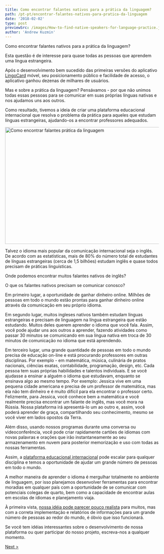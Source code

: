 ```yaml
---
title: Como encontrar falantes nativos para a prática da linguagem?
path: /pt-pt/encontrar-falantes-nativos-para-pratica-da-linguagem
date: '2018-02-02'
type: post
previewSrc: /images/How-to-find-native-speakers-for-language-practice.jpg
author: 'Andrew Kuzmin'
---
```


Como encontrar falantes nativos para a prática da linguagem?

Esta questão é de interesse para quase todas as pessoas que aprendem uma língua estrangeira.

Após o desenvolvimento bem sucedido das primeiras versões do aplicativo <a href="https://pt-pt.lingocard.com/#free-mobile-app" target="_blank" rel="noopener">LingoCard</a> móvel, seu posicionamento público e facilidade de acesso, o aplicativo ganhou dezenas de milhares de usuários.

Mas e sobre a prática da linguagem? Pensávamos - por que não unimos todas essas pessoas para se comunicar em suas próprias línguas nativas e nos ajudamos uns aos outros.

Como resultado, tivemos a ideia de criar uma plataforma educacional internacional que resolva o problema da prática para aqueles que estudam línguas estrangeiras, ajudando-os a encontrar professores adequados.

<img class="aligncenter wp-image-78 size-full" src="../images/platform/social-network.jpg" alt="Como encontrar falantes prática da linguagem" width="628" height="383" />

Talvez o idioma mais popular da comunicação internacional seja o inglês. De acordo com as estatísticas, mais de 80% do número total de estudantes de línguas estrangeiras (cerca de 1,5 bilhões) estudam inglês e quase todos precisam de práticas linguísticas.

Onde podemos encontrar muitos falantes nativos de inglês?

O que os falantes nativos precisam se comunicar conosco?

Em primeiro lugar, a oportunidade de ganhar dinheiro online. Milhões de pessoas em todo o mundo estão prontas para ganhar dinheiro online através da comunicação em seu próprio idioma.

Em segundo lugar, muitos ingleses nativos também estudam línguas estrangeiras e precisam de linguagem na língua estrangeira que estão estudando. Muitos deles querem aprender o idioma que você fala. Assim, você pode ajudar uns aos outros a aprender, fazendo atividades como passar 30 minutos se comunicando em sua língua nativa em troca de 30 minutos de comunicação no idioma que está aprendendo.

Em terceiro lugar, uma grande quantidade de pessoas em todo o mundo precisa de educação on-line e está procurando professores em outras disciplinas. Por exemplo - em matemática, música, culinária de pratos nacionais, ciências exatas, contabilidade, programação, design, etc. Cada pessoa tem suas próprias habilidades e talentos individuais. E se você ajudasse a ensinar a alguém o idioma que estudavam, enquanto se ensinava algo ao mesmo tempo. Por exemplo: Jessica vive em uma pequena cidade americana e precisa de um professor de matemática, mas ela não tem dinheiro e é muito difícil para ela encontrar o professor certo. Felizmente, para Jessica, você conhece bem a matemática e você realmente precisa encontrar um falante de inglês, mas você mora na Rússia. Nossa plataforma irá apresentá-lo um ao outro e, assim, você poderá aprender de graça, compartilhando seu conhecimento, mesmo se você viver em lados opostos da Terra.

Além disso, usando nossos programas durante uma conversa ou videoconferência, você pode criar rapidamente cartões de idiomas com novas palavras e orações que irão instantaneamente ao seu armazenamento em nuvem para posterior memorização e uso com todas as nossas ferramentas.

Assim, a <a href="https://pt-pt.lingocard.com/platform/" target="_blank" rel="noopener">plataforma educacional internacional</a> pode escalar para qualquer disciplina e temos a oportunidade de ajudar um grande número de pessoas em todo o mundo.

A melhor maneira de aprender o idioma é mergulhar totalmente no ambiente de linguagem, por isso planejamos desenvolver ferramentas para encontrar moradias em qualquer país com a oportunidade de se comunicar com potenciais colegas de quarto, bem como a capacidade de encontrar aulas em escolas de idiomas e planejamento viaja.

À primeira vista, <a href="/pt-pt/?lang=pt-pt">nossa idéia pode parecer pouco realista</a> para muitos, mas com a correta implementação e relatórios de informações para um grande número de pessoas ao redor do mundo, é óbvio que isso funcionará.

Se você tem idéias interessantes sobre o desenvolvimento de nossa plataforma ou quer participar do nosso projeto, escreva-nos a qualquer momento.

<a href="/pt-pt/como-aprender-ingles-rapido">Next ></a>
